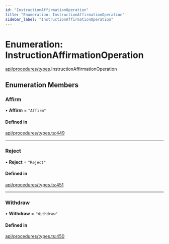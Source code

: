 ```yaml
---
id: "InstructionAffirmationOperation"
title: "Enumeration: InstructionAffirmationOperation"
sidebar_label: "InstructionAffirmationOperation"
---
```


# Enumeration: InstructionAffirmationOperation

[api/procedures/types](../../../../../modules/API/Procedures/Types/Types.md).InstructionAffirmationOperation

## Enumeration Members

### Affirm

• **Affirm** = ``"Affirm"``

#### Defined in

[api/procedures/types.ts:449](https://github.com/PolymeshAssociation/polymesh-sdk/blob/15be87e8/src/api/procedures/types.ts#L449)

___

### Reject

• **Reject** = ``"Reject"``

#### Defined in

[api/procedures/types.ts:451](https://github.com/PolymeshAssociation/polymesh-sdk/blob/15be87e8/src/api/procedures/types.ts#L451)

___

### Withdraw

• **Withdraw** = ``"Withdraw"``

#### Defined in

[api/procedures/types.ts:450](https://github.com/PolymeshAssociation/polymesh-sdk/blob/15be87e8/src/api/procedures/types.ts#L450)
